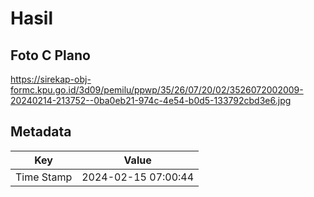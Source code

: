 # Hasil

## Foto C Plano

https://sirekap-obj-formc.kpu.go.id/3d09/pemilu/ppwp/35/26/07/20/02/3526072002009-20240214-213752--0ba0eb21-974c-4e54-b0d5-133792cbd3e6.jpg


## Metadata

| Key        | Value               |
| ---------- | ------------------- |
| Time Stamp | 2024-02-15 07:00:44 |




